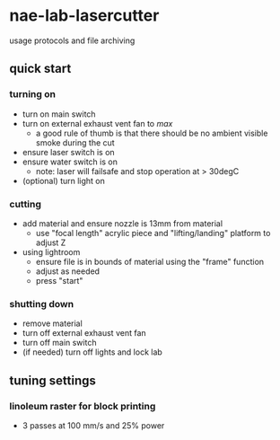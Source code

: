 # nae-lab-lasercutter
usage protocols and file archiving

## quick start
### turning on
- turn on main switch
- turn on external exhaust vent fan to *max*
  - a good rule of thumb is that there should be no ambient visible smoke during the cut 
- ensure laser switch is on
- ensure water switch is on
  - note: laser will failsafe and stop operation at > 30degC
- (optional) turn light on
### cutting
- add material and ensure nozzle is 13mm from material
  - use "focal length" acrylic piece and "lifting/landing" platform to adjust Z
- using lightroom
  - ensure file is in bounds of material using the "frame" function
  - adjust as needed
  - press "start"
### shutting down
- remove material
- turn off external exhaust vent fan
- turn off main switch
- (if needed) turn off lights and lock lab

## tuning settings
### linoleum raster for block printing
- 3 passes at 100 mm/s and 25% power
